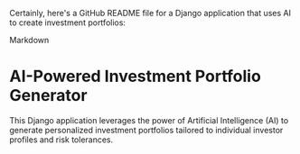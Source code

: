 Certainly, here's a GitHub README file for a Django application that uses AI to create investment portfolios:

Markdown

# AI-Powered Investment Portfolio Generator

This Django application leverages the power of Artificial Intelligence (AI) to generate personalized investment portfolios tailored to individual investor profiles and risk tolerances. 

